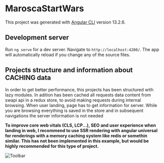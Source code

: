 # MaroscaStartWars

This project was generated with [Angular CLI](https://github.com/angular/angular-cli) version 13.2.6.

## Development server

Run `ng serve` for a dev server. Navigate to `http://localhost:4200/`. The app will automatically reload if you change any of the source files.

## Projects structure and information about CACHING data

In order to get better performance, this projects has been structured with lazy modules. In adition has been cached all requests data content from swapi api in a redux store, to avoid making requests during internal browsing. When user landing, page has to get information for server. While you are browsing everything is saved in the store and in subsequent navigations the server information is not needed

**To improve core web vitals (CLS, LCP...), SEO and user experience when landing in web, I recommend to use SSR rendering with angular universal for renderings with a memory caching system like redis or somethin similar. This has not been implemented in this example, but would be highly recommended for this type of project.**

![Toolbar](https://raw.github.com/marosca/starwars/master/picture.jpg)
